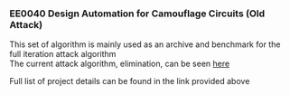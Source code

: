 ### EE0040 Design Automation for Camouflage Circuits (Old Attack)

This set of algorithm is mainly used as an archive and benchmark for the full iteration attack algorithm <br/>
The current attack algorithm, elimination, can be seen [here](https://github.com/waelectriz/EE0040-Design-Automation-for-Camouflage-Circuits "Elimination Method") <br/>

Full list of project details can be found in the link provided above
